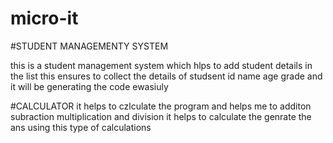 # micro-it

#STUDENT MANAGEMENTY SYSTEM 

this is  a student management system 
which hlps to add student details in  the list this ensures to collect the details 
of 
studsent id 
name 
age 
grade 
and it will be generating the code ewasiuly 


#CALCULATOR 
it helps to czlculate the program and helps me to additon subraction multiplication and division
it helps to calculate the genrate the ans using this type of calculations 
